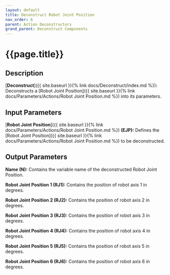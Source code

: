 ```yaml
---
layout: default
title: Deconstruct Robot Joint Position
nav_order: 6
parent: Action Deconstructors
grand_parent: Deconstruct Components
---
```


# **{{page.title}}**

## **Description**

[**Deconstruct**]({{ site.baseurl }}{% link docs/Deconstruct/index.md %})**:** 
Deconstructs a [Robot Joint Position]({{ site.baseurl }}{% link docs/Parameters/Actions/Robot Joint Position.md %}) into its parameters. 

## **Input Parameters**

[**Robot Joint Position**]({{ site.baseurl }}{% link docs/Parameters/Actions/Robot Joint Position.md %}) **(EJP):** Defines the [Robot Joint Position]({{ site.baseurl }}{% link docs/Parameters/Actions/Robot Joint Position.md %}) to be deconstructed.

## **Output Parameters**

**Name (N):** Contains the variable name of the deconstructed Robot Joint Position.

**Robot Joint Position 1 (RJ1):** Contains the position of robot axis 1 in degrees.

**Robot Joint Position 2 (RJ2):** Contains the position of robot axis 2 in degrees.

**Robot Joint Position 3 (RJ3):** Contains the position of robot axis 3 in degrees.

**Robot Joint Position 4 (RJ4):** Contains the position of robot axis 4 in degrees.

**Robot Joint Position 5 (RJ5):** Contains the position of robot axis 5 in degrees.

**Robot Joint Position 6 (RJ6):** Contains the position of robot axis 6 in degrees.